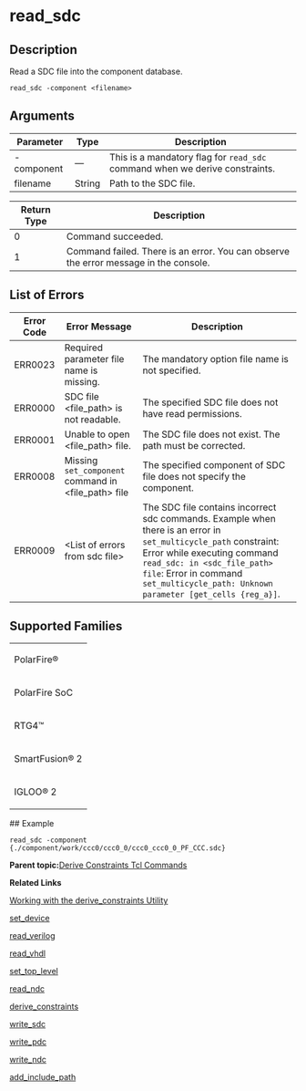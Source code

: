 # read\_sdc

## Description

Read a SDC file into the component database.

```
read_sdc -component <filename>
```

## Arguments

|Parameter|Type|Description|
|---------|----|-----------|
|-component|—|This is a mandatory flag for `read_sdc` command when we derive constraints.|
|filename|String|Path to the SDC file.|

|Return Type|Description|
|-----------|-----------|
|0|Command succeeded.|
|1|Command failed. There is an error. You can observe the error message in the console.|

## List of Errors

|Error Code|Error Message|Description|
|----------|-------------|-----------|
|ERR0023|Required parameter file name is missing.|The mandatory option file name is not specified.|
|ERR0000|SDC file &lt;file\_path&gt; is not readable.|The specified SDC file does not have read permissions.|
|ERR0001|Unable to open &lt;file\_path&gt; file.|The SDC file does not exist. The path must be corrected.|
|ERR0008|Missing `set_component` command in &lt;file\_path&gt; file|The specified component of SDC file does not specify the component.|
|ERR0009|&lt;List of errors from sdc file&gt;|The SDC file contains incorrect sdc commands. Example when there is an error in `set_multicycle_path` constraint: Error while executing command `read_sdc: in <sdc_file_path> file`: Error in command `set_multicycle_path: Unknown parameter [get_cells {reg_a}]`.|

## Supported Families

<table id="GUID-CE3C559F-304A-45BD-8DA3-D28A986E3100"><tbody><tr><td>

PolarFire®

</td></tr><tr><td>

PolarFire SoC

</td></tr><tr><td>

RTG4™

</td></tr><tr><td>

SmartFusion® 2

</td></tr><tr><td>

IGLOO® 2

</td></tr></tbody>
</table>## Example

```
read_sdc -component {./component/work/ccc0/ccc0_0/ccc0_ccc0_0_PF_CCC.sdc}
```

**Parent topic:**[Derive Constraints Tcl Commands](GUID-EF4215C4-4E60-4551-BFBD-C4A85BEC13C2.md)

**Related Links**  


[Working with the derive\_constraints Utility](GUID-E3B8F7D6-F5DB-4B9C-BADD-8A299A8946BD.md)

[set\_device](GUID-39C65B3D-C691-4828-B683-6BF6124A3D64.md)

[read\_verilog](GUID-A6B878AC-8A09-4A07-9F0F-8F56A93ACC4B.md)

[read\_vhdl](GUID-5A4AFED5-32F0-457C-B56A-82A66D7E56EB.md)

[set\_top\_level](GUID-F75EEF2F-7038-4A76-A731-9C5C3E42926E.md)

[read\_ndc](GUID-65B669F6-2223-4F29-A83C-8C9CD0036EB2.md)

[derive\_constraints](GUID-D8E94959-76E9-4271-97BF-B64A72DF17C1.md)

[write\_sdc](GUID-EF3BF9B5-94C1-4645-9554-4393735F9B29.md)

[write\_pdc](GUID-AC49E0C6-E7D0-4500-B3A7-DF56585FD7EE.md)

[write\_ndc](GUID-399EF5CE-68B7-4742-B3E0-DAAF4768D37B.md)

[add\_include\_path](GUID-39A8B4B7-B61B-40C6-A32F-BEB54CF08FA8.md)

